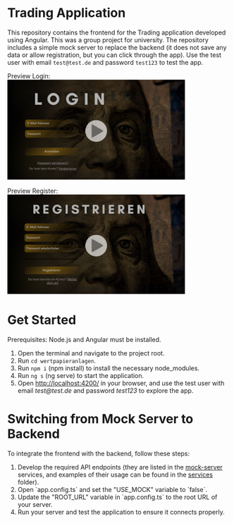 # Trading Application

This repository contains the frontend for the Trading application developed using Angular. This was a group project for university. The repository includes a simple mock server to replace the backend (it does not save any data or allow registration, but you can click through the app). Use the test user with email `test@test.de` and password `test123` to test the app.

Preview Login:
<a href="https://www.youtube.com/watch?v=2qALI9QUW5A?autoplay=1" style="max-width: 80vw"><img src="/wertpapieranlagen/src/assets/preview/demo_login_videopreview.png" alt="Demo login" style="max-width:80%;"></a>

Preview Register:
<a href="https://www.youtube.com/watch?v=ghZr5NSFoVE?autoplay=1" style="max-width: 80vw"><img src="/wertpapieranlagen/src/assets/preview/demo_register_videopreview.png" alt="Demo login" style="max-width:80%;"></a>

# Get Started
Prerequisites: Node.js and Angular must be installed.
<ol>
    <li>Open the terminal and navigate to the project root.</li>
    <li>Run <code>cd wertpapieranlagen</code>.</li>
    <li>Run <code>npm i</code> (npm install) to install the necessary node_modules.</li>
    <li>Run <code>ng s</code> (ng serve) to start the application.</li>
    <li>Open <a href="http://localhost:4200/">http://localhost:4200/</a> in your browser, and use the test user with email <em>test@test.de</em> and password <em>test123</em> to explore the app.</li>
</ol>

# Switching from Mock Server to Backend
To integrate the frontend with the backend, follow these steps:
<ol>
    <li>Develop the required API endpoints (they are listed in the <a href='/wertpapieranlagen/src/app/mock-server/'>mock-server</a> services, and examples of their usage can be found in the <a href='/wertpapieranlagen/src/app/services/'>services</a> folder).</li>
    <li>Open `app.config.ts` and set the "USE_MOCK" variable to `false`.</li>
    <li>Update the "ROOT_URL" variable in `app.config.ts` to the root URL of your server.</li>
    <li>Run your server and test the application to ensure it connects properly.</li>
</ol>
